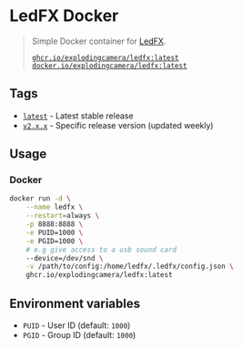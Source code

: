 # LedFX Docker

> Simple Docker container for [LedFX](https://www.ledfx.app/). <br/>
>
> [`ghcr.io/explodingcamera/ledfx:latest`](https://github.com/explodingcamera/docker-ledfx/pkgs/container/ledfx) <br/> [`docker.io/explodingcamera/ledfx:latest`](https://hub.docker.com/r/explodingcamera/ledfx)

## Tags

- [`latest`](https://github.com/explodingcamera/docker-ledfx/pkgs/container/ledfx) - Latest stable release
- [`v2.x.x`](https://github.com/explodingcamera/docker-ledfx/pkgs/container/ledfx) - Specific release version (updated weekly)

## Usage

### Docker

```bash
docker run -d \
    --name ledfx \
    --restart=always \
    -p 8888:8888 \
    -e PUID=1000 \
    -e PGID=1000 \
    # e.g give access to a usb sound card
    --device=/dev/snd \
    -v /path/to/config:/home/ledfx/.ledfx/config.json \
    ghcr.io/explodingcamera/ledfx:latest
```

## Environment variables

- `PUID` - User ID (default: `1000`)
- `PGID` - Group ID (default: `1000`)
